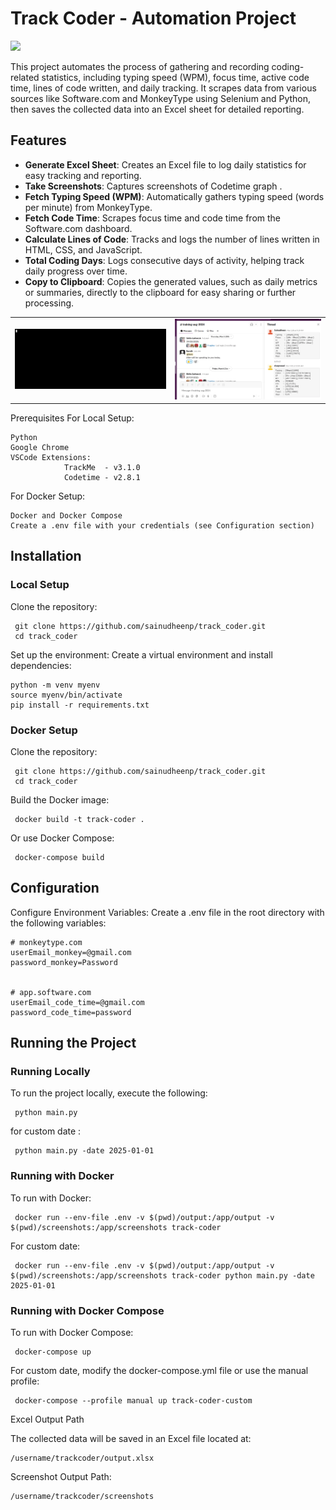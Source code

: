 <h1>Track Coder - Automation Project    </h1>

<img src="https://wakatime.com/badge/user/bd956d12-1142-4657-aee2-95795d5761d9/project/7d6378df-156d-444c-9d2a-f539d2ca72dd.svg">

This project automates the process of gathering and recording coding-related statistics, including typing speed (WPM), focus time, active code time, lines of code written, and daily tracking. It scrapes data from various sources like Software.com and MonkeyType using Selenium and Python, then saves the collected data into an Excel sheet for detailed reporting.




## Features

- **Generate Excel Sheet**: Creates an Excel file to log daily statistics for easy tracking and reporting.
- **Take Screenshots**: Captures screenshots of Codetime graph .
- **Fetch Typing Speed (WPM)**: Automatically gathers typing speed (words per minute) from MonkeyType.
- **Fetch Code Time**: Scrapes focus time and code time from the Software.com dashboard.
- **Calculate Lines of Code**: Tracks and logs the number of lines written in HTML, CSS, and JavaScript.
- **Total Coding Days**: Logs consecutive days of activity, helping track daily progress over time.
- **Copy to Clipboard**: Copies the generated values, such as daily metrics or summaries, directly to the clipboard for easy sharing or further processing.

<div align="center">
  <table>
    <tr >
      <td><img src="screenshots/asci.gif"></td>
     <td><img  src="screenshots/slack.png"></td>
    </tr>
  </table>
</div>

Prerequisites
For Local Setup:

    Python
    Google Chrome
    VSCode Extensions:
                TrackMe  - v3.1.0
                Codetime - v2.8.1



For Docker Setup:

    Docker and Docker Compose
    Create a .env file with your credentials (see Configuration section)

## Installation

### Local Setup

   Clone the repository:

     git clone https://github.com/sainudheenp/track_coder.git
     cd track_coder

Set up the environment: Create a virtual environment and install dependencies:


    python -m venv myenv
    source myenv/bin/activate
    pip install -r requirements.txt

### Docker Setup

   Clone the repository:

     git clone https://github.com/sainudheenp/track_coder.git
     cd track_coder

Build the Docker image:

     docker build -t track-coder .

Or use Docker Compose:

     docker-compose build

## Configuration

Configure Environment Variables: Create a .env file in the root directory with the following variables:

    # monkeytype.com
    userEmail_monkey=@gmail.com
    password_monkey=Password


    # app.software.com
    userEmail_code_time=@gmail.com
    password_code_time=password











## Running the Project

### Running Locally

To run the project locally, execute the following:

     python main.py

for custom date :

     python main.py -date 2025-01-01

### Running with Docker

To run with Docker:

     docker run --env-file .env -v $(pwd)/output:/app/output -v $(pwd)/screenshots:/app/screenshots track-coder

For custom date:

     docker run --env-file .env -v $(pwd)/output:/app/output -v $(pwd)/screenshots:/app/screenshots track-coder python main.py -date 2025-01-01

### Running with Docker Compose

To run with Docker Compose:

     docker-compose up

For custom date, modify the docker-compose.yml file or use the manual profile:

     docker-compose --profile manual up track-coder-custom





Excel Output Path

The collected data will be saved in an Excel file located at:


    /username/trackcoder/output.xlsx

Screenshot Output Path:

    /username/trackcoder/screenshots





